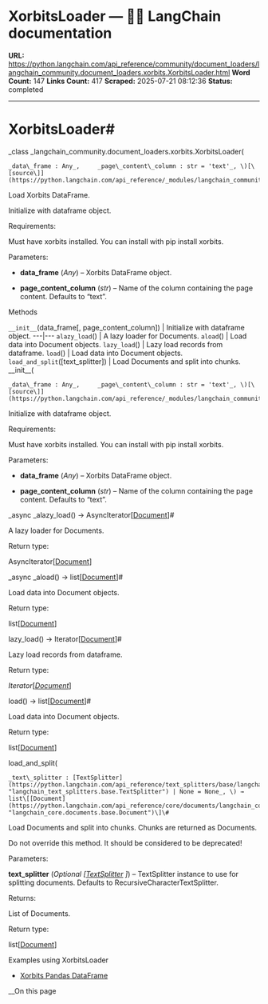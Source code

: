 # XorbitsLoader — 🦜🔗 LangChain  documentation

**URL:** https://python.langchain.com/api_reference/community/document_loaders/langchain_community.document_loaders.xorbits.XorbitsLoader.html
**Word Count:** 147
**Links Count:** 417
**Scraped:** 2025-07-21 08:12:36
**Status:** completed

---

# XorbitsLoader\#

_class _langchain\_community.document\_loaders.xorbits.XorbitsLoader\(

    _data\_frame : Any_,     _page\_content\_column : str = 'text'_, \)[\[source\]](https://python.langchain.com/api_reference/_modules/langchain_community/document_loaders/xorbits.html#XorbitsLoader)\#     

Load Xorbits DataFrame.

Initialize with dataframe object.

Requirements:     

Must have xorbits installed. You can install with pip install xorbits.

Parameters:     

  * **data\_frame** \(_Any_\) – Xorbits DataFrame object.

  * **page\_content\_column** \(_str_\) – Name of the column containing the page content. Defaults to “text”.

Methods

`__init__`\(data\_frame\[, page\_content\_column\]\) | Initialize with dataframe object.   ---|---   `alazy_load`\(\) | A lazy loader for Documents.   `aload`\(\) | Load data into Document objects.   `lazy_load`\(\) | Lazy load records from dataframe.   `load`\(\) | Load data into Document objects.   `load_and_split`\(\[text\_splitter\]\) | Load Documents and split into chunks.      \_\_init\_\_\(

    _data\_frame : Any_,     _page\_content\_column : str = 'text'_, \)[\[source\]](https://python.langchain.com/api_reference/_modules/langchain_community/document_loaders/xorbits.html#XorbitsLoader.__init__)\#     

Initialize with dataframe object.

Requirements:     

Must have xorbits installed. You can install with pip install xorbits.

Parameters:     

  * **data\_frame** \(_Any_\) – Xorbits DataFrame object.

  * **page\_content\_column** \(_str_\) – Name of the column containing the page content. Defaults to “text”.

_async _alazy\_load\(\) → AsyncIterator\[[Document](https://python.langchain.com/api_reference/core/documents/langchain_core.documents.base.Document.html#langchain_core.documents.base.Document "langchain_core.documents.base.Document")\]\#     

A lazy loader for Documents.

Return type:     

AsyncIterator\[[Document](https://python.langchain.com/api_reference/core/documents/langchain_core.documents.base.Document.html#langchain_core.documents.base.Document "langchain_core.documents.base.Document")\]

_async _aload\(\) → list\[[Document](https://python.langchain.com/api_reference/core/documents/langchain_core.documents.base.Document.html#langchain_core.documents.base.Document "langchain_core.documents.base.Document")\]\#     

Load data into Document objects.

Return type:     

list\[[Document](https://python.langchain.com/api_reference/core/documents/langchain_core.documents.base.Document.html#langchain_core.documents.base.Document "langchain_core.documents.base.Document")\]

lazy\_load\(\) → Iterator\[[Document](https://python.langchain.com/api_reference/core/documents/langchain_core.documents.base.Document.html#langchain_core.documents.base.Document "langchain_core.documents.base.Document")\]\#     

Lazy load records from dataframe.

Return type:     

_Iterator_\[[_Document_](https://python.langchain.com/api_reference/core/documents/langchain_core.documents.base.Document.html#langchain_core.documents.base.Document "langchain_core.documents.base.Document")\]

load\(\) → list\[[Document](https://python.langchain.com/api_reference/core/documents/langchain_core.documents.base.Document.html#langchain_core.documents.base.Document "langchain_core.documents.base.Document")\]\#     

Load data into Document objects.

Return type:     

list\[[Document](https://python.langchain.com/api_reference/core/documents/langchain_core.documents.base.Document.html#langchain_core.documents.base.Document "langchain_core.documents.base.Document")\]

load\_and\_split\(

    _text\_splitter : [TextSplitter](https://python.langchain.com/api_reference/text_splitters/base/langchain_text_splitters.base.TextSplitter.html#langchain_text_splitters.base.TextSplitter "langchain_text_splitters.base.TextSplitter") | None = None_, \) → list\[[Document](https://python.langchain.com/api_reference/core/documents/langchain_core.documents.base.Document.html#langchain_core.documents.base.Document "langchain_core.documents.base.Document")\]\#     

Load Documents and split into chunks. Chunks are returned as Documents.

Do not override this method. It should be considered to be deprecated\!

Parameters:     

**text\_splitter** \(_Optional_ _\[_[_TextSplitter_](https://python.langchain.com/api_reference/text_splitters/base/langchain_text_splitters.base.TextSplitter.html#langchain_text_splitters.base.TextSplitter "langchain_text_splitters.base.TextSplitter") _\]_\) – TextSplitter instance to use for splitting documents. Defaults to RecursiveCharacterTextSplitter.

Returns:     

List of Documents.

Return type:     

list\[[Document](https://python.langchain.com/api_reference/core/documents/langchain_core.documents.base.Document.html#langchain_core.documents.base.Document "langchain_core.documents.base.Document")\]

Examples using XorbitsLoader

  * [Xorbits Pandas DataFrame](https://python.langchain.com/docs/integrations/document_loaders/xorbits/)

__On this page